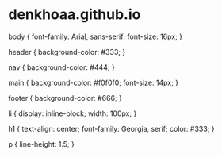# denkhoaa.github.io
body {
    font-family: Arial, sans-serif;
    font-size: 16px;
}

header {
    background-color: #333;
}

nav {
    background-color: #444;
}

main {
    background-color: #f0f0f0;
    font-size: 14px;
}

footer {
    background-color: #666;
}

li {
    display: inline-block;
    width: 100px;
}

h1 {
    text-align: center;
    font-family: Georgia, serif;
    color: #333;
}

p {
    line-height: 1.5;
}
